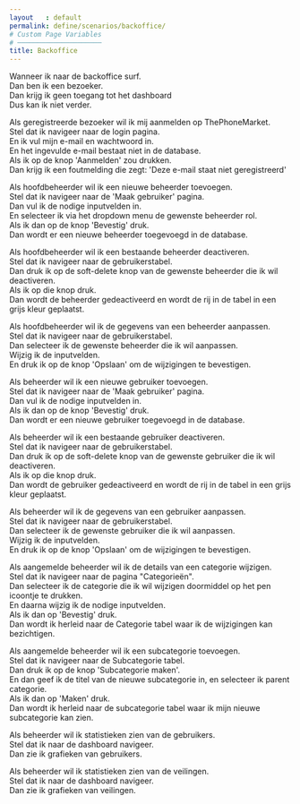 ```yaml
---
layout   : default
permalink: define/scenarios/backoffice/
# Custom Page Variables
# ─────────────────────
title: Backoffice
---
```


Wanneer ik naar de backoffice surf.  
Dan ben ik een bezoeker.  
Dan krijg ik geen toegang tot het dashboard  
Dus kan ik niet verder.  

Als geregistreerde bezoeker wil ik mij aanmelden op ThePhoneMarket.  
Stel dat ik navigeer naar de login pagina.  
En ik vul mijn e-mail en wachtwoord in.  
En het ingevulde e-mail bestaat niet in de database.  
Als ik op de knop 'Aanmelden' zou drukken.  
Dan krijg ik een foutmelding die zegt: 'Deze e-mail staat niet geregistreerd'

Als hoofdbeheerder wil ik een nieuwe beheerder toevoegen.  
Stel dat ik navigeer naar de 'Maak gebruiker' pagina.  
Dan vul ik de nodige inputvelden in.  
En selecteer ik via het dropdown menu de gewenste beheerder rol.  
Als ik dan op de knop 'Bevestig' druk.  
Dan wordt er een nieuwe beheerder toegevoegd in de database.  

Als hoofdbeheerder wil ik een bestaande beheerder deactiveren.  
Stel dat ik navigeer naar de gebruikerstabel.  
Dan druk ik op de soft-delete knop van de gewenste beheerder die ik wil deactiveren.  
Als ik op die knop druk.  
Dan wordt de beheerder gedeactiveerd en wordt de rij in de tabel in een grijs kleur geplaatst.  

Als hoofdbeheerder wil ik de gegevens van een beheerder aanpassen.  
Stel dat ik navigeer naar de gebruikerstabel.  
Dan selecteer ik de gewenste beheerder die ik wil aanpassen.  
Wijzig ik de inputvelden.  
En druk ik op de knop 'Opslaan' om de wijzigingen te bevestigen.  

Als beheerder wil ik een nieuwe gebruiker toevoegen.  
Stel dat ik navigeer naar de 'Maak gebruiker' pagina.  
Dan vul ik de nodige inputvelden in.  
Als ik dan op de knop 'Bevestig' druk.  
Dan wordt er een nieuwe gebruiker toegevoegd in de database.  

Als beheerder wil ik een bestaande gebruiker deactiveren.  
Stel dat ik navigeer naar de gebruikerstabel.  
Dan druk ik op de soft-delete knop van de gewenste gebruiker die ik wil deactiveren.  
Als ik op die knop druk.  
Dan wordt de gebruiker gedeactiveerd en wordt de rij in de tabel in een grijs kleur geplaatst.  

Als beheerder wil ik de gegevens van een gebruiker aanpassen.  
Stel dat ik navigeer naar de gebruikerstabel.  
Dan selecteer ik de gewenste gebruiker die ik wil aanpassen.  
Wijzig ik de inputvelden.  
En druk ik op de knop 'Opslaan' om de wijzigingen te bevestigen. 

Als aangemelde beheerder wil ik de details van een categorie wijzigen.  
Stel dat ik navigeer naar de pagina "Categorieën".  
Dan selecteer ik de categorie die ik wil wijzigen doormiddel op het pen icoontje te drukken.  
En daarna wijzig ik de nodige inputvelden.  
Als ik dan op 'Bevestig' druk.  
Dan wordt ik herleid naar de Categorie tabel waar ik de wijzigingen kan bezichtigen.  

Als aangemelde beheerder wil ik een subcategorie toevoegen.  
Stel dat ik navigeer naar de Subcategorie tabel.   
Dan druk ik op de knop 'Subcategorie maken'.  
En dan geef ik de titel van de nieuwe subcategorie in, en selecteer ik parent categorie.  
Als ik dan op 'Maken' druk.  
Dan wordt ik herleid naar de subcategorie tabel waar ik mijn nieuwe subcategorie kan zien.  

Als beheerder wil ik statistieken zien van de gebruikers.  
Stel dat ik naar de dashboard navigeer.  
Dan zie ik grafieken van gebruikers. 

Als beheerder wil ik statistieken zien van de veilingen.  
Stel dat ik naar de dashboard navigeer.  
Dan zie ik grafieken van veilingen. 